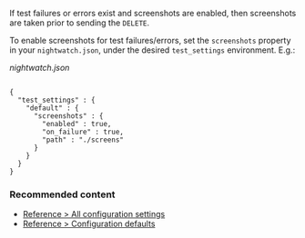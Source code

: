 If test failures or errors exist and screenshots are enabled, then screenshots are taken prior to sending the `DELETE`.

To enable screenshots for test failures/errors, set the `screenshots` property in your `nightwatch.json`, under the desired `test_settings` environment. E.g.:

_nightwatch.json_

```

{
  "test_settings" : {
    "default" : {
      "screenshots" : {
        "enabled" : true,
        "on_failure" : true,
        "path" : "./screens"
      }
    }
  }
}
```

### Recommended content

-   [Reference > All configuration settings](https://nightwatchjs.org/guide/reference/settings.html)
-   [Reference > Configuration defaults](https://nightwatchjs.org/guide/reference/defaults.html)